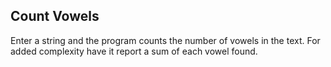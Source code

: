## Count Vowels

Enter a string and the program counts the number of vowels in the text. For added complexity have it report a sum of each vowel found.